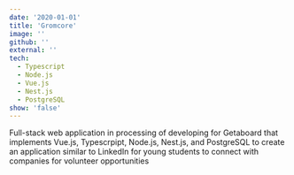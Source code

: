 ```yaml
---
date: '2020-01-01'
title: 'Gromcore'
image: ''
github: ''
external: ''
tech:
  - Typescript
  - Node.js
  - Vue.js
  - Nest.js
  - PostgreSQL
show: 'false'
---
```


Full-stack web application in processing of developing for Getaboard that implements Vue.js, Typescrpipt, Node.js, Nest.js, and PostgreSQL to create an application similar to LinkedIn for young students to connect with companies for volunteer opportunities

